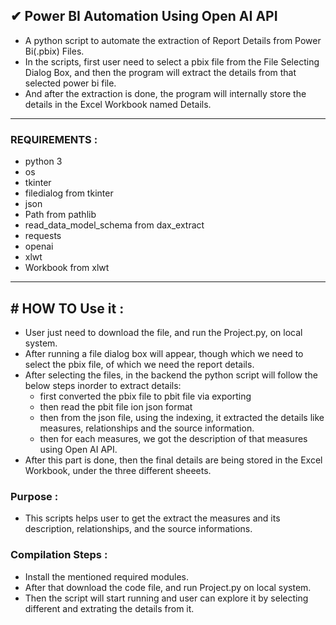 ## ✔ Power BI Automation Using Open AI API
- A python script to automate the extraction of Report Details from Power Bi(.pbix) Files.
- In the scripts, first user need to select a pbix file from the File Selecting Dialog Box, and then the program will extract the details from that selected power bi file.
- And after the extraction is done, the program will internally store the details in the Excel Workbook named Details.

****

### REQUIREMENTS :
- python 3
- os 
- tkinter 
- filedialog from tkinter
- json
- Path from pathlib
- read_data_model_schema from dax_extract
- requests
- openai
- xlwt
- Workbook from xlwt

****

## # HOW TO Use it :
- User just need to download the file, and run the Project.py, on local system.
- After running a file dialog box will appear, though which we need to select the pbix file, of which we need the report details.
- After selecting the files, in the backend the python script will follow the below steps inorder to extract details:
    - first converted the pbix file to pbit file via exporting
    - then read the pbit file ion json format
    - then from the json file, using the indexing, it extracted the details like measures, relationships and the source information.
    - then for each measures, we got the description of that measures using Open AI API.
- After this part is done, then the final details are being stored in the Excel Workbook, under the three different sheeets.


### Purpose :
- This scripts helps user to get the extract the measures and its description, relationships, and the source informations.


### Compilation Steps :
- Install the mentioned required modules.
- After that download the code file, and run Project.py on local system.
- Then the script will start running and user can explore it by selecting different and extrating the details from it.
